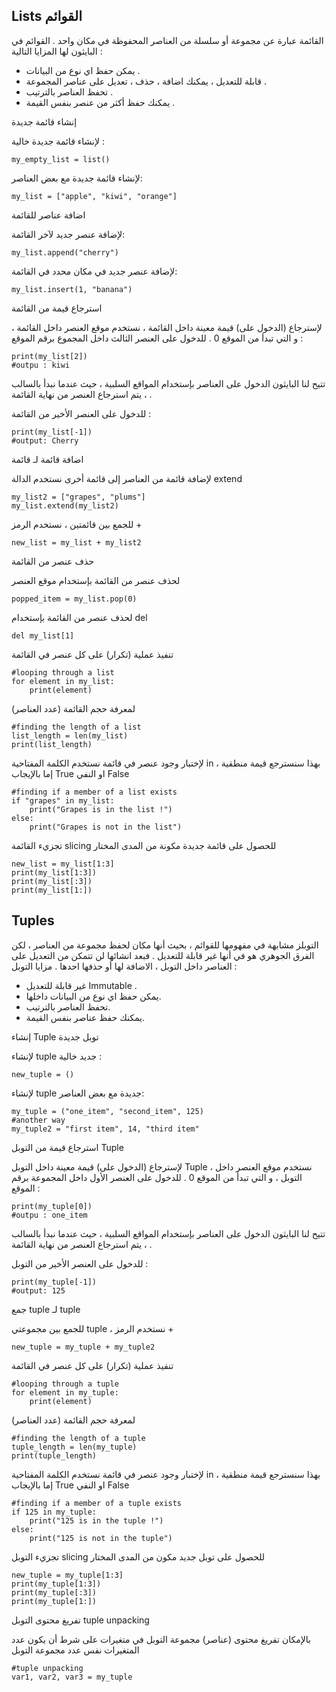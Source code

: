 

## Lists القوائم

القائمة عبارة عن مجموعة أو سلسلة  من العناصر المحفوظة في مكان واحد . 
القوائم في البايثون  لها المزايا التالية :

- يمكن حفظ اي نوع من البيانات .
- قابلة للتعديل ، يمكنك  اضافة ، حذف ، تعديل على عناصر المجموعة . 
- تحفظ العناصر بالترتيب .
- يمكنك حفظ أكثر من عنصر بنفس القيمة . 



إنشاء قائمة جديدة 

لإنشاء قائمة جديدة خالية :


    my_empty_list = list()

لإنشاء قائمة جديدة مع بعض العناصر:


    my_list = ["apple", "kiwi", "orange"]



اضافة عناصر للقائمة

لإضافة عنصر جديد لآخر القائمة:


    my_list.append("cherry")

لإضافة عنصر جديد في مكان محدد في القائمة:


    my_list.insert(1, "banana")




استرجاع قيمة من القائمة

لإسترجاع (الدخول على) قيمة معينة داخل القائمة ، نستخدم موقع العنصر داخل القائمة ، و التي تبدأ من الموقع 0  .
للدخول على العنصر الثالث   داخل المجموع برقم الموقع :


    print(my_list[2])
    #outpu : kiwi

تتيح لنا البايثون الدخول على العناصر بإستخدام المواقع السلبية ، حيث عندما نبدأ بالسالب ، يتم استرجاع العنصر من نهاية القائمة . 

للدخول على العنصر الأخير من القائمة :

    print(my_list[-1])
    #output: Cherry



اضافة قائمة لـ قائمة 

لإضافة قائمة من العناصر إلى قائمة أخرى نستخدم الدالة extend 


    my_list2 = ["grapes", "plums"]
    my_list.extend(my_list2)

للجمع بين قائمتين ، نستخدم الرمز +


    new_list = my_list + my_list2



حذف عنصر من القائمة

لحذف عنصر من القائمة  بإستخدام موقع العنصر


    popped_item = my_list.pop(0)

لحذف عنصر من القائمة بإستخدام del


    del my_list[1]



تنفيذ عملية (تكرار) على كل عنصر في القائمة


    #looping through a list
    for element in my_list:
        print(element)


لمعرفة حجم القائمة (عدد العناصر)


    #finding the length of a list
    list_length = len(my_list)
    print(list_length)


لإختبار وجود عنصر في قائمة  نستخدم الكلمة المفتاحية in ، بهذا سنسترجع قيمة منطقية إما بالإيجاب True او النفي False


    #finding if a member of a list exists
    if "grapes" in my_list:
        print("Grapes is in the list !")
    else:
        print("Grapes is not in the list")


تجزيء القائمة slicing للحصول على قائمة جديدة مكونة من المدى المختار 


    new_list = my_list[1:3]
    print(my_list[1:3])
    print(my_list[:3])
    print(my_list[1:])



## Tuples

التوبلز مشابهة في مفهومها للقوائم ، بحيث أنها  مكان لحفظ مجموعة من العناصر ، لكن الفرق الجوهري هو في أنها غير قابلة للتعديل . فبعد انشائها لن تتمكن من التعديل على العناصر داخل التوبل ، الاضافة لها أو حذفها احدها .
مزايا التوبل :

- غير قابلة للتعديل Immutable  .
- يمكن حفظ اي نوع من البيانات داخلها.
- تحفظ العناصر بالترتيب.
- يمكنك حفظ عناصر بنفس القيمة.





إنشاء Tuple توبل جديدة 

لإنشاء tuple جديد خالية :


    new_tuple = ()

لإنشاء tuple جديدة مع بعض العناصر:


    my_tuple = ("one_item", "second_item", 125)
    #another way
    my_tuple2 = "first item", 14, "third item"




استرجاع قيمة من التوبل Tuple

لإسترجاع (الدخول على) قيمة معينة داخل التوبل Tuple ، نستخدم موقع العنصر داخل التوبل ، و التي تبدأ من الموقع 0  .
للدخول على العنصر الأول   داخل المجموعة برقم الموقع :


    print(my_tuple[0])
    #outpu : one_item

تتيح لنا البايثون الدخول على العناصر بإستخدام المواقع السلبية ، حيث عندما نبدأ بالسالب ، يتم استرجاع العنصر من نهاية القائمة . 

للدخول على العنصر الأخير من التوبل  :

    print(my_tuple[-1])
    #output: 125



جمع tuple لـ tuple 

للجمع بين مجموعتي tuple ، نستخدم الرمز +


    new_tuple = my_tuple + my_tuple2




تنفيذ عملية (تكرار) على كل عنصر في القائمة


    #looping through a tuple
    for element in my_tuple:
        print(element)


لمعرفة حجم القائمة (عدد العناصر)


    #finding the length of a tuple
    tuple_length = len(my_tuple)
    print(tuple_length)


لإختبار وجود عنصر في قائمة  نستخدم الكلمة المفتاحية in ، بهذا سنسترجع قيمة منطقية إما بالإيجاب True او النفي False


    #finding if a member of a tuple exists
    if 125 in my_tuple:
        print("125 is in the tuple !")
    else:
        print("125 is not in the tuple")


تجزيء التوبل slicing للحصول على توبل جديد مكون من المدى المختار 


    new_tuple = my_tuple[1:3]
    print(my_tuple[1:3])
    print(my_tuple[:3])
    print(my_tuple[1:])


تفريغ محتوى التوبل tuple unpacking

بالإمكان تفريغ محتوى (عناصر) مجموعة التوبل في متغيرات على شرط أن يكون عدد المتغيرات نفس عدد مجموعة التوبل 


    #tuple unpacking
    var1, var2, var3 = my_tuple

